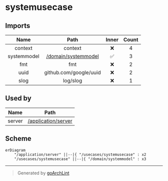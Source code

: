 # systemusecase

## Imports

|    Name     |                      Path                       | Inner | Count |
|:-----------:|:-----------------------------------------------:|:-----:|:-----:|
|   context   |                     context                     |  ❌   |   4   |
| systemmodel | [/domain/systemmodel](../domain/systemmodel.md) |  ✅   |   3   |
|     fmt     |                       fmt                       |  ❌   |   2   |
|    uuid     |             github.com/google/uuid              |  ❌   |   2   |
|    slog     |                    log/slog                     |  ❌   |   1   |

## Used by

|  Name  |                      Path                       |
|:------:|:-----------------------------------------------:|
| server | [/application/server](../application/server.md) |

## Scheme

```mermaid
erDiagram
    "/application/server" ||--|{ "/usecases/systemusecase" : x2
    "/usecases/systemusecase" ||--|{ "/domain/systemmodel" : x3
```

---

> Generated by [goArchLint](https://github.com/gbh007/goarchlint)
